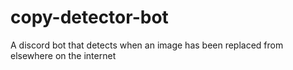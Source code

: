 # copy-detector-bot
A discord bot that detects when an image has been replaced from elsewhere on the internet
